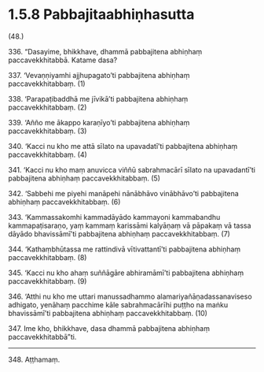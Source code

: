 # 1.5.8 Pabbajitaabhiṇhasutta

(48.)

336\. “Dasayime, bhikkhave, dhammā pabbajitena abhiṇhaṃ paccavekkhitabbā. Katame dasa?

337\. ‘Vevaṇṇiyamhi ajjhupagato’ti pabbajitena abhiṇhaṃ paccavekkhitabbaṃ. (1)

338\. ‘Parapaṭibaddhā me jīvikā’ti pabbajitena abhiṇhaṃ paccavekkhitabbaṃ. (2)

339\. ‘Añño me ākappo karaṇīyo’ti pabbajitena abhiṇhaṃ paccavekkhitabbaṃ. (3)

340\. ‘Kacci nu kho me attā sīlato na upavadatī’ti pabbajitena abhiṇhaṃ paccavekkhitabbaṃ. (4)

341\. ‘Kacci nu kho maṃ anuvicca viññū sabrahmacārī sīlato na upavadantī’ti pabbajitena abhiṇhaṃ paccavekkhitabbaṃ. (5)

342\. ‘Sabbehi me piyehi manāpehi nānābhāvo vinābhāvo’ti pabbajitena abhiṇhaṃ paccavekkhitabbaṃ. (6)

343\. ‘Kammassakomhi kammadāyādo kammayoni kammabandhu kammapaṭisaraṇo, yaṃ kammaṃ karissāmi kalyāṇaṃ vā pāpakaṃ vā tassa dāyādo bhavissāmī’ti pabbajitena abhiṇhaṃ paccavekkhitabbaṃ. (7)

344\. ‘Kathaṃbhūtassa me rattindivā vītivattantī’ti pabbajitena abhiṇhaṃ paccavekkhitabbaṃ. (8)

345\. ‘Kacci nu kho ahaṃ suññāgāre abhiramāmī’ti pabbajitena abhiṇhaṃ paccavekkhitabbaṃ. (9)

346\. ‘Atthi nu kho me uttari manussadhammo alamariyañāṇadassanaviseso adhigato, yenāhaṃ pacchime kāle sabrahmacārīhi puṭṭho na maṅku bhavissāmī’ti pabbajitena abhiṇhaṃ paccavekkhitabbaṃ. (10)

347\. Ime kho, bhikkhave, dasa dhammā pabbajitena abhiṇhaṃ paccavekkhitabbā”ti.

---

348\. Aṭṭhamaṃ.
